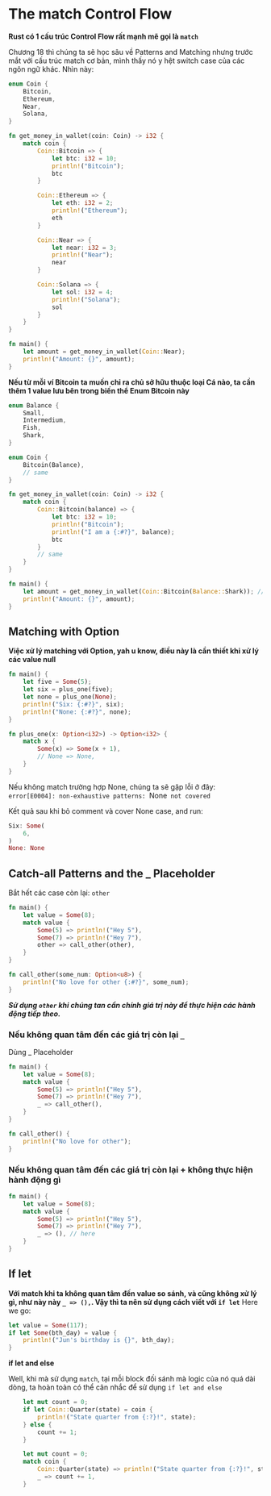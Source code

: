 # The match Control Flow

**Rust có 1 cấu trúc Control Flow rất mạnh mẽ gọi là `match`**

Chương 18 thì chúng ta sẽ học sâu về Patterns and Matching nhưng trước mắt với cấu trúc match cơ bản, mình thấy nó y hệt switch case của các ngôn ngữ khác. Nhìn này:

```rust
enum Coin {
    Bitcoin,
    Ethereum,
    Near,
    Solana,
}

fn get_money_in_wallet(coin: Coin) -> i32 {
    match coin {
        Coin::Bitcoin => {
            let btc: i32 = 10;
            println!("Bitcoin");
            btc
        }

        Coin::Ethereum => {
            let eth: i32 = 2;
            println!("Ethereum");
            eth
        }

        Coin::Near => {
            let near: i32 = 3;
            println!("Near");
            near
        }

        Coin::Solana => {
            let sol: i32 = 4;
            println!("Solana");
            sol
        }
    }
}

fn main() {
    let amount = get_money_in_wallet(Coin::Near);
    println!("Amount: {}", amount);
}
```

**Nếu từ mỗi ví Bitcoin ta muốn chỉ ra chủ sở hữu thuộc loại Cá nào, ta cần thêm 1 value lưu bên trong biến thể Enum Bitcoin này**
```rust
enum Balance {
    Small,
    Intermedium,
    Fish,
    Shark,
}

enum Coin {
    Bitcoin(Balance),
    // same
}

fn get_money_in_wallet(coin: Coin) -> i32 {
    match coin {
        Coin::Bitcoin(balance) => {
            let btc: i32 = 10;
            println!("Bitcoin");
            println!("I am a {:#?}", balance);
            btc
        }
        // same
    }
}

fn main() {
    let amount = get_money_in_wallet(Coin::Bitcoin(Balance::Shark)); // I am a Shark
    println!("Amount: {}", amount);
}
```

## Matching with Option<T>

**Việc xử lý matching với Option<T>, yah u know, điều này là cần thiết khi xử lý các value null**
```rust
fn main() {
    let five = Some(5);
    let six = plus_one(five);
    let none = plus_one(None);
    println!("Six: {:#?}", six);
    println!("None: {:#?}", none);
}

fn plus_one(x: Option<i32>) -> Option<i32> {
    match x {
        Some(x) => Some(x + 1),
        // None => None,
    }
}
```

Nếu không match trường hợp None, chúng ta sẽ gặp lỗi ở đây:
`error[E0004]: non-exhaustive patterns: `None` not covered`

Kết quả sau khi bỏ comment và cover None case, and run:

```rust
Six: Some(
    6,
)
None: None
```

## Catch-all Patterns and the _ Placeholder

Bắt hết các case còn lại: `other` 

```rust
fn main() {
    let value = Some(8);
    match value {
        Some(5) => println!("Hey 5"),
        Some(7) => println!("Hey 7"),
        other => call_other(other),
    }
}

fn call_other(some_num: Option<u8>) {
    println!("No love for other {:#?}", some_num);
}
```

***Sử dụng `other` khi chúng tan cần chính giá trị này để thực hiện các hành động tiếp theo.***

### Nếu không quan tâm đến các giá trị còn lại `_`

Dùng _ Placeholder
```rust
fn main() {
    let value = Some(8);
    match value {
        Some(5) => println!("Hey 5"),
        Some(7) => println!("Hey 7"),
        _ => call_other(),
    }
}

fn call_other() {
    println!("No love for other");
}
```

### Nếu không quan tâm đến các giá trị còn lại + không thực hiện hành động gì

```rust
fn main() {
    let value = Some(8);
    match value {
        Some(5) => println!("Hey 5"),
        Some(7) => println!("Hey 7"),
        _ => (), // here
    }
}
```

## If let

**Với match khi ta không quan tâm đến value so sánh, và cũng không xử lý gì, như này này `_ => (),`. Vậy thì ta nên sử dụng cách viết với `if let`**
Here we go:

```rust
let value = Some(117);
if let Some(bth_day) = value {
    println!("Jun's birthday is {}", bth_day);
}
```

**if let and else**

Well, khi mà sử dụng `match`, tại mỗi block đối sánh mà logic của nó quá dài dòng, ta hoàn toàn có thể cân nhắc để sử dụng `if let and else`

```rust
    let mut count = 0;
    if let Coin::Quarter(state) = coin {
        println!("State quarter from {:?}!", state);
    } else {
        count += 1;
    }
```

```rust
    let mut count = 0;
    match coin {
        Coin::Quarter(state) => println!("State quarter from {:?}!", state),
        _ => count += 1,
    }
```